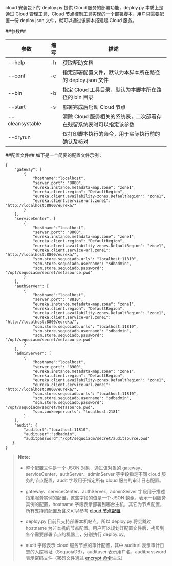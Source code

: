 cloud 安装包下的 deploy.py 提供 Cloud 服务的部署功能，deploy.py 本质上是通过 Cloud 管理工具、Cloud 节点控制工具实现的一个部署脚本，用户只需要配置一份 deploy.json 文件，就可以通过该脚本搭建起 Cloud 服务。

##参数##

|参数      |缩写        |描述          |
|----------|-----------|--------------|
|--help    |-h         |获取帮助文档  |
|--conf    |-c         |指定部署配置文件，默认为本脚本所在路径的 deploy.json 文件|
|--bin     |-b         |指定 Cloud 工具目录，默认为本脚本所在路径的 bin 目录|
|--start   |-s         |部署完成后启动 Cloud 节点|
|--cleansystable|      |清除 Cloud 服务相关的系统表，二次部署存在残留系统表时可以指定该参数|
|--dryrun  |           |仅打印脚本执行的命令，用于实际执行前的确认及核对|

##配置文件##
如下是一个简要的配置文件示例：

```lang-javascript
{
    "gateway": [
        {
            "hostname":"localhost",
            "server.port": "8080",
            "eureka.instance.metadata-map.zone": "zone1",
            "eureka.client.region": "DefaultRegion",
            "eureka.client.availability-zones.DefaultRegion": "zone1",
            "eureka.client.service-url.zone1": "http://localhost:8800/eureka/"
        }
    ],
    "serviceCenter": [
        {
            "hostname":"localhost",
            "server.port": "8800",
            "eureka.instance.metadata-map.zone": "zone1",
            "eureka.client.region": "DefaultRegion",
            "eureka.client.availability-zones.DefaultRegion": "zone1",
            "eureka.client.service-url.zone1": "http://localhost:8800/eureka/",
            "scm.store.sequoiadb.urls": "localhost:11810",
            "scm.store.sequoiadb.username": "sdbadmin",
            "scm.store.sequoiadb.password": "/opt/sequoiacm/secret/metasource.pwd"
        }
    ],
    "authServer": [
        {
            "hostname":"localhost",
            "server.port": "8810",
            "eureka.instance.metadata-map.zone": "zone1",
            "eureka.client.region": "DefaultRegion",
            "eureka.client.availability-zones.DefaultRegion": "zone1",
            "eureka.client.service-url.zone1": "http://localhost:8800/eureka/",
            "scm.store.sequoiadb.urls": "localhost:11810",
            "scm.store.sequoiadb.username": "sdbadmin",
            "scm.store.sequoiadb.password": "/opt/sequoiacm/secret/metasource.pwd"
        }
    ],
    "adminServer": [
        {
            "hostname":"localhost",
            "server.port": "8900",
            "eureka.instance.metadata-map.zone": "zone1",
            "eureka.client.region": "DefaultRegion",
            "eureka.client.availability-zones.DefaultRegion": "zone1",
            "eureka.client.service-url.zone1": "http://localhost:8800/eureka/",
            "scm.store.sequoiadb.urls": "localhost:11810",
            "scm.store.sequoiadb.username": "sdbadmin",
            "scm.store.sequoiadb.password": "/opt/sequoiacm/secret/metasource.pwd",
            "scm.zookeeper.urls": "localhost:2181"
        }
    ],
    "audit": {
        "auditurl":"localhost:11810",
        "audituser":"sdbadmin",
        "auditpassword":"/opt/sequoiacm/secret/auditsource.pwd"
   }
}
```
>  **Note:**
> 
>  * 整个配置文件是一个 JSON 对象，通过该对象的 gateway、serviceCenter、authServer、adminServer 等字段指定不同 cloud 服务的节点配置，audit 字段用于指定所有 cloud 服务的审计日志配置。
>
>  * gateway、serviceCenter、authServer、adminServer 字段用于描述指定服务实例的配置，这些字段的值是一个 JSON 数组，表示一组服务实例的配置，hostname 字段表示部署到哪台主机，其它为节点配置，所有支持的配置及含义可以参考 [cloud 节点配置][cloud_config]
>
>  * deploy.py 目前只支持部署本机站点，所以 deploy.py 将会跳过 hostname 为非本机的节点配置。用户可以规划好配置文件后，拷贝到各个需要部署节点的机器上，分别执行 deploy.py。
>
>  * audit 字段表示 cloud 服务节点的审计配置，其中 auditurl 表示审计日志的入库地址（SequoiaDB），audituser 表示用户名，auditpassword 表示密码文件（密码文件通过 [encrypt 命令][encrypt_tool]生成）
>

[cloud_config]:Maintainance/Node_Config/cloud.md
[encrypt_tool]:Maintainance/Tools/Scmadmin/encrypt.md
  





